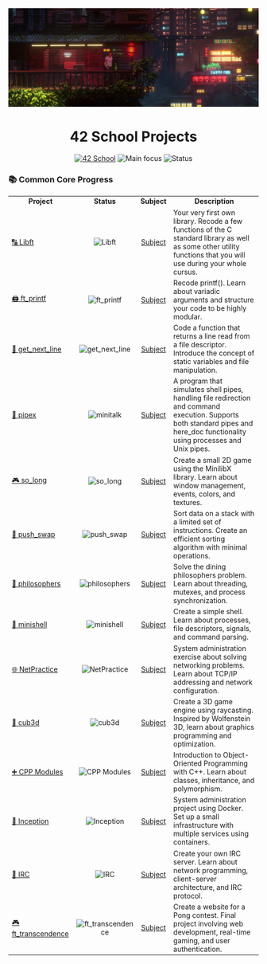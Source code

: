 <img src="https://raw.githubusercontent.com/lulebugl/lulebugl/main/.github/images/1299084.jpg" alt="Top Image"/>
<h1 align="center">42 School Projects </h1>
<p align="center">
  <a href="https://42.fr/en/homepage/"><img src="https://img.shields.io/badge/School-42-blue?style=flat-square&logo=42" alt="42 School"/></a>
  <img src="https://img.shields.io/badge/Focus-C%20Programming-brightgreen?style=flat-square" alt="Main focus"/>
  <img src="https://img.shields.io/badge/Status-In%20Progress-orange?style=flat-square" alt="Status"/>
</p>
<h3> 📚 Common Core Progress</h3>
<table align="center">
  <tr>
    <td align="center">
      <strong>Project</strong>
    </td>
    <td align="center">
      <strong>Status</strong>
    </td>
    <td align="center">
      <strong>Subject</strong>
    </td>
    <td align="center">
      <strong>Description</strong>
    </td>
  </tr>
  <tr>
    <td>
      <a href="https://github.com/lulebugl/libft">🔠 Libft</a>
    </td>
    <td align="center">
      <img src="https://img.shields.io/badge/completed-success?style=flat-square" alt="Libft"/>
    </td>
    <td align="center">
      <a href="https://github.com/lulebugl/lulebugl/blob/main/documentation/subjects/libft.pdf">Subject</a>
    </td>
    <td>
      Your very first own library. Recode a few functions of the C standard library as well as some other utility functions that you will use during your whole cursus.
    </td>
  </tr>
  <tr>
    <td>
      <a href="https://github.com/lulebugl/ft_printf">🖨️ ft_printf</a>
    </td>
    <td align="center">
      <img src="https://img.shields.io/badge/completed-success?style=flat-square" alt="ft_printf"/>
    </td>
    <td align="center">
      <a href="https://github.com/lulebugl/lulebugl/blob/main/documentation/subjects/ft_printf.pdf">Subject</a>
    </td>
    <td>
      Recode printf(). Learn about variadic arguments and structure your code to be highly modular.
    </td>
  </tr>
  <tr>
    <td>
      <a href="https://github.com/lulebugl/get_next_line">📑 get_next_line</a>
    </td>
    <td align="center">
      <img src="https://img.shields.io/badge/completed-success?style=flat-square" alt="get_next_line"/>
    </td>
    <td align="center">
      <a href="https://github.com/lulebugl/lulebugl/blob/main/documentation/subjects/get_next_line.pdf">Subject</a>
    </td>
    <td>
      Code a function that returns a line read from a file descriptor. Introduce the concept of static variables and file manipulation.
    </td>
  </tr>
  <tr>
    <td>
      <a href="https://github.com/lulebugl/pipex">🔌 pipex</a>
    </td>
    <td align="center">
      <img src="https://img.shields.io/badge/pending-lightgrey?style=flat-square" alt="minitalk"/>
    </td>
    <td align="center">
      <a href="https://github.com/lulebugl/lulebugl/blob/main/documentation/subjects/pipex.pdf">Subject</a>
    </td>
    <td>
      A program that simulates shell pipes, handling file redirection and command execution. Supports both standard pipes and here_doc functionality using processes and Unix pipes.
    </td>
  </tr>
  <tr>
    <td>
      <a href="https://github.com/lulebugl/so_long">🎮 so_long</a>
    </td>
    <td align="center">
      <img src="https://img.shields.io/badge/completed-success?style=flat-square" alt="so_long"/>
    </td>
    <td align="center">
      <a href="https://github.com/lulebugl/lulebugl/blob/main/documentation/subjects/so_long.pdf">Subject</a>
    </td>
    <td>
      Create a small 2D game using the MinilibX library. Learn about window management, events, colors, and textures.
    </td>
  </tr>
  <tr>
    <td>
      <a href="https://github.com/lulebugl/push_swap">🔄 push_swap</a>
    </td>
    <td align="center">
      <img src="https://img.shields.io/badge/completed-success?style=flat-square" alt="push_swap"/>
    </td>
    <td align="center">
      <a href="https://github.com/lulebugl/lulebugl/blob/main/documentation/subjects/push_swap.pdf">Subject</a>
    </td>
    <td>
      Sort data on a stack with a limited set of instructions. Create an efficient sorting algorithm with minimal operations.
    </td>
  </tr>
  <tr>
    <td>
      <a href="#">🤔 philosophers</a>
    </td>
    <td align="center">
      <img src="https://img.shields.io/badge/locked-red?style=flat-square" alt="philosophers"/>
    </td>
    <td align="center">
      <a href="#">Subject</a>
    </td>
    <td>
      Solve the dining philosophers problem. Learn about threading, mutexes, and process synchronization.
    </td>
  </tr>
  <tr>
    <td>
      <a href="#">🐚 minishell</a>
    </td>
    <td align="center">
      <img src="https://img.shields.io/badge/locked-red?style=flat-square" alt="minishell"/>
    </td>
    <td align="center">
      <a href="https://github.com/lulebugl/lulebugl/blob/main/documentation/subjects/minishell.pdf">Subject</a>
    </td>
    <td>
      Create a simple shell. Learn about processes, file descriptors, signals, and command parsing.
    </td>
  </tr>
  <tr>
    <td>
      <a href="#">🌐 NetPractice</a>
    </td>
    <td align="center">
      <img src="https://img.shields.io/badge/locked-red?style=flat-square" alt="NetPractice"/>
    </td>
    <td align="center">
      <a href="#">Subject</a>
    </td>
    <td>
      System administration exercise about solving networking problems. Learn about TCP/IP addressing and network configuration.
    </td>
  </tr>
  <tr>
    <td>
      <a href="#">🎯 cub3d</a>
    </td>
    <td align="center">
      <img src="https://img.shields.io/badge/locked-red?style=flat-square" alt="cub3d"/>
    </td>
    <td align="center">
      <a href="#">Subject</a>
    </td>
    <td>
      Create a 3D game engine using raycasting. Inspired by Wolfenstein 3D, learn about graphics programming and optimization.
    </td>
  </tr>
  <tr>
    <td>
      <a href="#">➕ CPP Modules</a>
    </td>
    <td align="center">
      <img src="https://img.shields.io/badge/locked-red?style=flat-square" alt="CPP Modules"/>
    </td>
    <td align="center">
      <a href="#">Subject</a>
    </td>
    <td>
      Introduction to Object-Oriented Programming with C++. Learn about classes, inheritance, and polymorphism.
    </td>
  </tr>
  <tr>
    <td>
      <a href="#">🐳 Inception</a>
    </td>
    <td align="center">
      <img src="https://img.shields.io/badge/locked-red?style=flat-square" alt="Inception"/>
    </td>
    <td align="center">
      <a href="#">Subject</a>
    </td>
    <td>
      System administration project using Docker. Set up a small infrastructure with multiple services using containers.
    </td>
  </tr>
  <tr>
    <td>
      <a href="#">💬 IRC</a>
    </td>
    <td align="center">
      <img src="https://img.shields.io/badge/locked-red?style=flat-square" alt="IRC"/>
    </td>
    <td align="center">
      <a href="#">Subject</a>
    </td>
    <td>
      Create your own IRC server. Learn about network programming, client-server architecture, and IRC protocol.
    </td>
  </tr>
  <tr>
    <td>
      <a href="#">🎮 ft_transcendence</a>
    </td>
    <td align="center">
      <img src="https://img.shields.io/badge/locked-red?style=flat-square" alt="ft_transcendence"/>
    </td>
    <td align="center">
      <a href="#">Subject</a>
    </td>
    <td>
      Create a website for a Pong contest. Final project involving web development, real-time gaming, and user authentication.
    </td>
  </tr>
</table>
